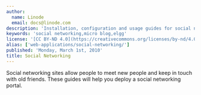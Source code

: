 ```yaml
---
author:
  name: Linode
  email: docs@linode.com
description: 'Installation, configuration and usage guides for social networking solutions.'
keywords: 'social networking,micro blog,elgg'
license: '[CC BY-ND 4.0](https://creativecommons.org/licenses/by-nd/4.0)'
alias: ['web-applications/social-networking/']
published: 'Monday, March 1st, 2010'
title: Social Networking
---
```


Social networking sites allow people to meet new people and keep in touch with old friends. These guides will help you deploy a social networking portal.



